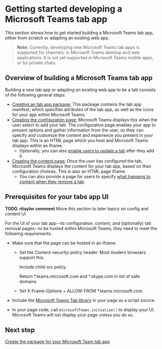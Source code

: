 ﻿# Getting started developing a Microsoft Teams tab app

This section shows how to get started building a Microsoft Teams tab app, either from scratch or adapting an existing web app.

>**Note:** Currently, developing new Microsoft Teams tab apps is supported for channels, in Microsoft Teams desktop and web applications. It is not yet supported in Microsoft Teams mobile apps, or for private chats.

## Overview of building a Microsoft Teams tab app

Building a new tab app or adapting an existing web app to be a tab consists of the following general steps:

*  [Creating an tab app package:](createtabpackage.md) This package contains the tab app manifest, which specifies attributes of the tab app, as well as the icons for your app within Microsoft Teams.
*  [Creating the configuration page:](createtabconfigui.md) Microsoft Teams displays this when the user select to add your tab. The configuration page enables your app to present options and gather information from the user, so they can specify and customize the content and experience you present in your tab app. This is an HTML page which you host and Microsoft Teams displays within an iframe. 
	*  Optionally, you can also [enable users to update a tab](updateremovetab.md#updating-an-existing-tab-instance) after they add it. 
*  [Creating the content page:](createtabcontent.md) Once the user has configured the tab, Microsoft Teams displays the content for your tab app, based on their configuration choices. This is also an HTML page iframe.
	* You can also provide a page for users to specify [what happens to content when they remove a tab](updateremovetab.md#removing-a-tab).

## Prerequisites for your tabs app UI

**TODO. ritaylor comment** Move this section to later topics on config and content UI

For the UI of your tab app--its configuration, content, and (optionally) tab removal pages--to be hosted within Microsoft Teams, they need to meet the following requirements. 

* Make sure that the page can be hosted in an iframe:
	
	* Set the Content-security-policy header. Most modern browsers support this.
		
		Include child-src policy

		Return *.teams.microsoft.com  and *.skype.com in list of safe domains
	* Set X-Frame-Options = ALLOW-FROM *.teams.microsoft.com.

* Include the [Microsoft Teams Tab library](https://statics.teams.microsoft.com/sdk/v0.2/js/MicrosoftTeams.js) in your page as a script source.
* In your page code, call `microsoftTeams.initialize()` to display your UI. Microsoft Teams will not display your page unless you do so.


## Next step

[Create the package for your Microsoft Team tab app](createtabpackage.md)


